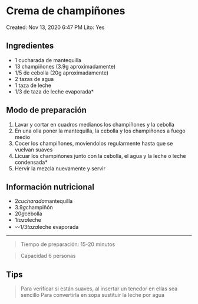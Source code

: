 # Crema de champiñones

Created: Nov 13, 2020 6:47 PM
Lito: Yes

## Ingredientes

- 1 cucharada de mantequilla
- 13 champiñones (3.9g aproximadamente)
- 1/5 de cebolla (20g aproximadamente)
- 2 tazas de agua
- 1 taza de leche
- 1/3 de taza de leche evaporada*

## Modo de preparación

1. Lavar y cortar en cuadros medianos los champiñones y la cebolla
2. En una olla poner la mantequilla, la cebolla y los champiñones a fuego medio
3. Cocer los champiñones, moviendolos regularmente hasta que se vuelvan suaves
4. Licuar los champiñones junto con la cebolla, el agua y la leche o leche condensada*
5. Hervir la mezcla nuevamente y servir

## Información nutricional

- 2*cucharada*mantequilla
- 3.9*g*champiñón
- 20*g*cebolla
- 1*taza*leche
- 〰1/3*taza*leche evaporada

---

> Tiempo de preparación: 15-20 minutos

> Capacidad 6 personas

## Tips

> Para verificar si están suaves, al insertar un tenedor en ellas sea sencillo
Para convertirla en sopa sustituir la leche por agua